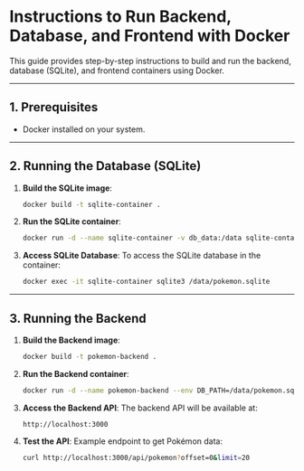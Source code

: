 # Instructions to Run Backend, Database, and Frontend with Docker

This guide provides step-by-step instructions to build and run the backend, database (SQLite), and frontend containers using Docker.

---

## **1. Prerequisites**
- Docker installed on your system.

---

## **2. Running the Database (SQLite)**

1. **Build the SQLite image**:
   ```bash
   docker build -t sqlite-container .
   ```

2. **Run the SQLite container**:
   ```bash
   docker run -d --name sqlite-container -v db_data:/data sqlite-container
   ```

3. **Access SQLite Database**:
   To access the SQLite database in the container:
   ```bash
   docker exec -it sqlite-container sqlite3 /data/pokemon.sqlite
   ```

---

## **3. Running the Backend**

1. **Build the Backend image**:
   ```bash
   docker build -t pokemon-backend .
   ```

2. **Run the Backend container**:
   ```bash
   docker run -d --name pokemon-backend --env DB_PATH=/data/pokemon.sqlite --volume db_data:/data -p 3000:3000 pokemon-backend
   ```

3. **Access the Backend API**:
   The backend API will be available at:
   ```
   http://localhost:3000
   ```

4. **Test the API**:
   Example endpoint to get Pokémon data:
   ```bash
   curl http://localhost:3000/api/pokemon?offset=0&limit=20
   ```



